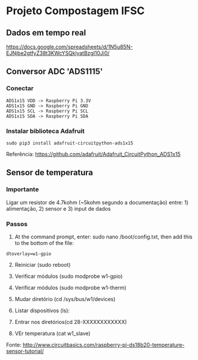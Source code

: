 # Projeto Compostagem IFSC


## Dados em tempo real
https://docs.google.com/spreadsheets/d/1N5u85N-EJNjbe2gtfyZ38t3KWcYSQklyatBzgI10Ji0/


## Conversor ADC 'ADS1115'

### Conectar

    ADS1x15 VDD -> Raspberry Pi 3.3V
    ADS1x15 GND -> Raspberry Pi GND
    ADS1x15 SCL -> Raspberry Pi SCL
    ADS1x15 SDA -> Raspberry Pi SDA

### Instalar biblioteca Adafruit

  `sudo pip3 install adafruit-circuitpython-ads1x15`
  
Referência: https://github.com/adafruit/Adafruit_CircuitPython_ADS1x15



## Sensor de temperatura


### Importante

Ligar um resistor de 4.7kohm (~5kohm segundo a documentação) entre: 1) alimentação, 2) sensor e 3) input de dados


### Passos

1. At the command prompt, enter: sudo nano /boot/config.txt, then add this to the bottom of the file:

  `dtoverlay=w1-gpio`

2. Reiniciar (sudo reboot)

3. Verificar módulos (sudo modprobe w1-gpio)

4. Verificar módulos (sudo modprobe w1-therm)

5. Mudar diretório (cd /sys/bus/w1/devices)

6. Listar dispositivos (ls):

7. Entrar nos diretórios(cd 28-XXXXXXXXXXXX)

8. VEr temperatura (cat w1_slave)


Fonte: http://www.circuitbasics.com/raspberry-pi-ds18b20-temperature-sensor-tutorial/

